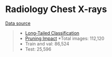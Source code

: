 # Radiology Chest X-rays

[Data source](https://nihcc.app.box.com/v/ChestXray-NIHCC)

>* [Long-Tailed Classification](https://arxiv.org/pdf/2208.13365.pdf)
>* [Pruning Impact](https://arxiv.org/pdf/2308.09180.pdf)
>*Total images: 112,120
>* Train and val: 86,524
>* Test: 25,596

